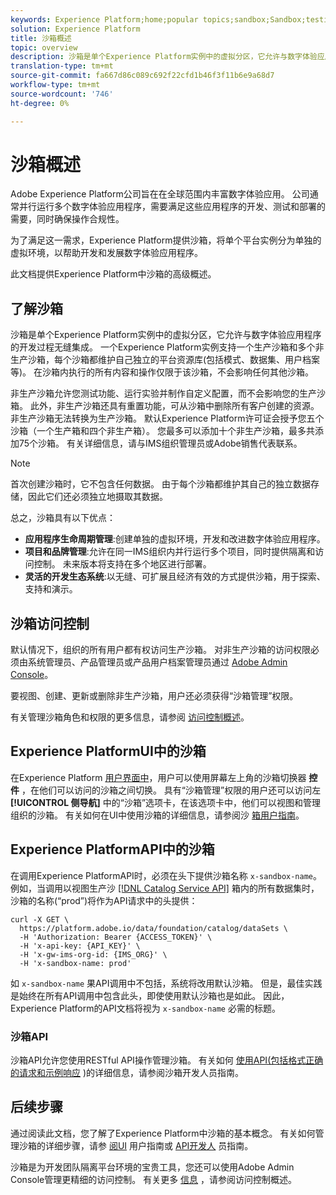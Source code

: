 ```yaml
---
keywords: Experience Platform;home;popular topics;sandbox;Sandbox;testing;Testing
solution: Experience Platform
title: 沙箱概述
topic: overview
description: 沙箱是单个Experience Platform实例中的虚拟分区，它允许与数字体验应用程序的开发过程无缝集成。
translation-type: tm+mt
source-git-commit: fa667d86c089c692f22cfd1b46f3f11b6e9a68d7
workflow-type: tm+mt
source-wordcount: '746'
ht-degree: 0%

---
```



# 沙箱概述

Adobe Experience Platform公司旨在在全球范围内丰富数字体验应用。 公司通常并行运行多个数字体验应用程序，需要满足这些应用程序的开发、测试和部署的需要，同时确保操作合规性。

为了满足这一需求，Experience Platform提供沙箱，将单个平台实例分为单独的虚拟环境，以帮助开发和发展数字体验应用程序。

此文档提供Experience Platform中沙箱的高级概述。

## 了解沙箱

沙箱是单个Experience Platform实例中的虚拟分区，它允许与数字体验应用程序的开发过程无缝集成。 一个Experience Platform实例支持一个生产沙箱和多个非生产沙箱，每个沙箱都维护自己独立的平台资源库(包括模式、数据集、用户档案等)。  在沙箱内执行的所有内容和操作仅限于该沙箱，不会影响任何其他沙箱。

非生产沙箱允许您测试功能、运行实验并制作自定义配置，而不会影响您的生产沙箱。 此外，非生产沙箱还具有重置功能，可从沙箱中删除所有客户创建的资源。 非生产沙箱无法转换为生产沙箱。 默认Experience Platform许可证会授予您五个沙箱（一个生产箱和四个非生产箱）。 您最多可以添加十个非生产沙箱，最多共添加75个沙箱。 有关详细信息，请与IMS组织管理员或Adobe销售代表联系。

>[!NOTE]
>
>首次创建沙箱时，它不包含任何数据。 由于每个沙箱都维护其自己的独立数据存储，因此它们还必须独立地摄取其数据。

总之，沙箱具有以下优点：

* **应用程序生命周期管理**:创建单独的虚拟环境，开发和改进数字体验应用程序。
* **项目和品牌管理**:允许在同一IMS组织内并行运行多个项目，同时提供隔离和访问控制。 未来版本将支持在多个地区进行部署。
* **灵活的开发生态系统**:以无缝、可扩展且经济有效的方式提供沙箱，用于探索、支持和演示。

## 沙箱访问控制

默认情况下，组织的所有用户都有权访问生产沙箱。 对非生产沙箱的访问权限必须由系统管理员、产品管理员或产品用户档案管理员通过 [Adobe Admin Console](https://adminconsole.adobe.com)。

要视图、创建、更新或删除非生产沙箱，用户还必须获得“沙箱管理”权限。

有关管理沙箱角色和权限的更多信息，请参阅 [访问控制概述](../access-control/home.md)。

## Experience PlatformUI中的沙箱

在Experience Platform [用户界面中](https://platform.adobe.com)，用户可以使用屏幕左上角的沙箱切换器 **控件** ，在他们可以访问的沙箱之间切换。  具有“沙箱管理”权限的用户还可以访问左 **[!UICONTROL 侧导航]** 中的“沙箱”选项卡，在该选项卡中，他们可以视图和管理组织的沙箱。 有关如何在UI中使用沙箱的详细信息，请参阅沙 [箱用户指南](ui/overview.md)。

## Experience PlatformAPI中的沙箱

在调用Experience PlatformAPI时，必须在头下提供沙箱名称 `x-sandbox-name`。 例如，当调用以视图生产沙 [[!DNL Catalog Service API]](https://www.adobe.io/apis/experienceplatform/home/api-reference.html#!acpdr/swagger-specs/catalog.yaml) 箱内的所有数据集时，沙箱的名称(“prod”)将作为API请求中的头提供：

```shell
curl -X GET \
  https://platform.adobe.io/data/foundation/catalog/dataSets \
  -H 'Authorization: Bearer {ACCESS_TOKEN}' \
  -H 'x-api-key: {API_KEY}' \
  -H 'x-gw-ims-org-id: {IMS_ORG}' \
  -H 'x-sandbox-name: prod'
```

如 `x-sandbox-name` 果API调用中不包括，系统将改用默认沙箱。 但是，最佳实践是始终在所有API调用中包含此头，即使使用默认沙箱也是如此。 因此，Experience Platform的API文档将视为 `x-sandbox-name` 必需的标题。

### 沙箱API

沙箱API允许您使用RESTful API操作管理沙箱。 有关如何 [使用API(包括格式正确的请求和示例响应](api/getting-started.md) )的详细信息，请参阅沙箱开发人员指南。

## 后续步骤

通过阅读此文档，您了解了Experience Platform中沙箱的基本概念。 有关如何管理沙箱的详细步骤，请参 [阅UI](ui/overview.md) 用户指南或 [API开发人](./api/getting-started.md) 员指南。

沙箱是为开发团队隔离平台环境的宝贵工具，您还可以使用Adobe Admin Console管理更精细的访问控制。 有关更多 [信息](../access-control/home.md) ，请参阅访问控制概述。